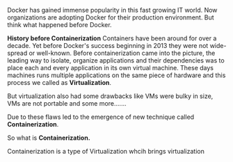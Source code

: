 Docker has gained immense popularity in this fast growing IT world. Now organizations are adopting Docker for their production environment.
But think what happened before Docker.

**History  before Containerization**
Containers have been around for over a decade. Yet before Docker's success beginning in 2013 they were not wide-spread or well-known.
Before containerization came into the picture, the leading way to isolate, organize applications and their dependencies was to place each and every application in its own virtual machine.
These days machines runs multiple applications on the same piece of hardware and this process we called as **Virtualization**.

But virtualization also had some drawbacks like VMs were bulky in size, VMs are not portable and some more.......

Due to these flaws led to the emergence of new technique called **Containerization**.

So what is **Containerization.**

Containerization is a type of Virtualization whcih brings virtualization
